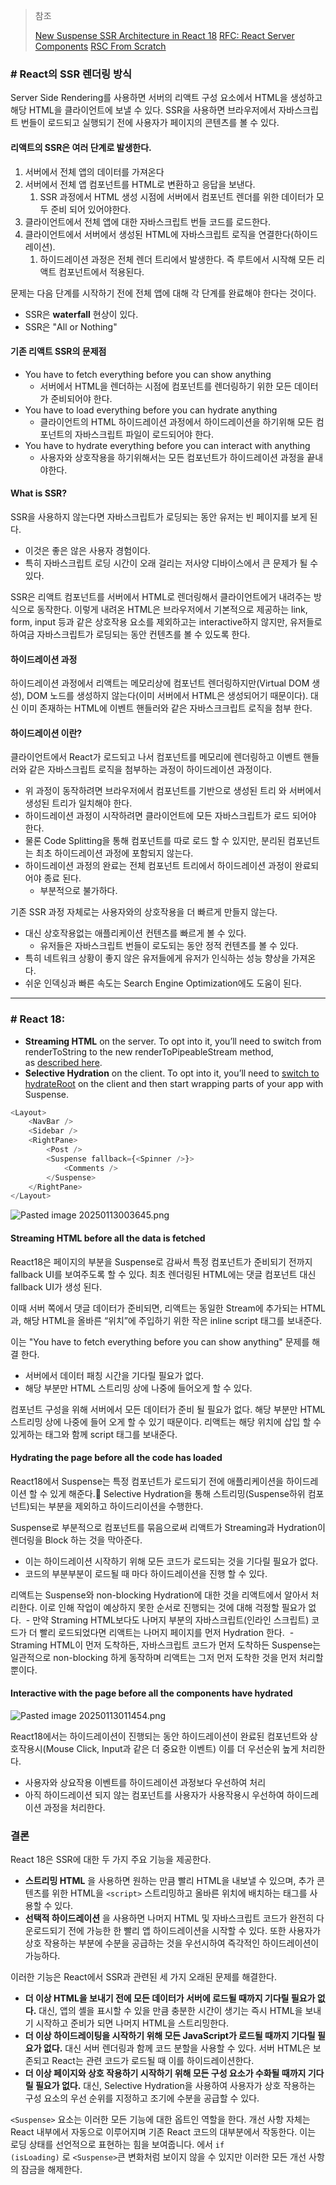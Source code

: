 >참조
>
>[New Suspense SSR Architecture in React 18](https://github.com/reactwg/react-18/discussions/37)
  [RFC: React Server Components](https://github.com/reactjs/rfcs/blob/main/text/0188-server-components.md)
>[RSC From Scratch](https://github.com/reactwg/server-components/discussions/5)
### # React의 SSR 렌더링 방식

Server Side Rendering를 사용하면 서버의 리액트 구성 요소에서 HTML을 생성하고 해당 HTML을 클라이언트에 보낼 수 있다. SSR을 사용하면 브라우저에서 자바스크립트 번들이 로드되고 실행되기 전에 사용자가 페이지의 콘텐츠를 볼 수 있다.

#### 리액트의 SSR은 여러 단계로 발생한다.

1. 서버에서 전체 앱의 데이터를 가져온다
2. 서버에서 전체 앱 컴포넌트를 HTML로 변환하고 응답을 보낸다.
	1. SSR 과정에서 HTML 생성 시점에 서버에서 컴포넌트 렌더를 위한 데이터가 모두 준비 되어 있어야한다.
3. 클라이언트에서 전체 앱에 대한 자바스크립트 번들 코드를 로드한다.
4. 클라이언트에서 서버에서 생성된 HTML에 자바스크립트 로직을 연결한다(하이드레이션).
	1. 하이드레이션 과정은 전체 렌더 트리에서 발생한다. 즉 루트에서 시작해 모든 리액트 컴포넌트에서 적용된다.

문제는 다음 단계를 시작하기 전에 전체 앱에 대해 각 단계를 완료해야 한다는 것이다.
- SSR은 **waterfall** 현상이 있다.
- SSR은 "All or Nothing"

#### 기존 리액트 SSR의 문제점

- You have to fetch everything before you can show anything
	- 서버에서 HTML을 렌더하는 시점에 컴포넌트를 렌더링하기 위한 모든 데이터가 준비되어야 한다.
- You have to load everything before you can hydrate anything
	- 클라이언트의 HTML 하이드레이션 과정에서 하이드레이션을 하기위해 모든 컴포넌트의 자바스크립트 파일이 로드되어야 한다.
- You have to hydrate everything before you can interact with anything
	- 사용자와 상호작용을 하기위해서는 모든 컴포넌트가 하이드레이션 과정을 끝내야한다.

#### What is SSR?

SSR을 사용하지 않는다면 자바스크립트가 로딩되는 동안 유저는 빈 페이지를 보게 된다.
- 이것은 좋은 않은 사용자 경험이다.
- 특히 자바스크립트 로딩 시간이 오래 걸리는 저사양 디바이스에서 큰 문제가 될 수 있다.

SSR은 리액트 컴포넌트를 서버에서 HTML로 렌더링해서 클라이언트에거 내려주는 방식으로 동작한다. 이렇게 내려온 HTML은 브라우저에서 기본적으로 제공하는 link, form, input 등과 같은 상호작용 요소를 제외하고는 interactive하지 않지만, 유저들로 하여금 자바스크립트가 로딩되는 동안 컨텐츠를 볼 수 있도록 한다.

#### 하이드레이션 과정

하이드레이션 과정에서 리액트는 메모리상에 컴포넌트 렌더링하지만(Virtual DOM 생성), DOM 노드를 생성하지 않는다(이미 서버에서 HTML은 생성되어기 때문이다). 대신 이미 존재하는 HTML에 이벤트 핸들러와 같은 자바스크크립트 로직을 첨부 한다. 

#### 하이드레이션 이란?

클라이언트에서 React가 로드되고 나서 컴포넌트를 메모리에 렌더링하고 이벤트 핸들러와 같은 자바스크립트 로직을 첨부하는 과정이 하이드레이션 과정이다. 
- 위 과정이 동작하려면 브라우저에서 컴포넌트를 기반으로 생성된 트리 와 서버에서 생성된 트리가 일치해야 한다.
- 하이드레이션 과정이 시작하려면 클라이언트에 모든 자바스크립트가 로드 되어야 한다.
- 물론 Code Splitting을 통해 컴포넌트를 따로 로드 할 수 있지만, 분리된 컴포넌트는 최초 하이드레이션 과정에 포함되지 않는다.
- 하이드레이션 과정의 완료는 전체 컴포넌트 트리에서 하이드레이션 과정이 완료되어야 종료 된다.
	- 부분적으로 불가하다.

기존 SSR 과정 자체로는 사용자와의 상호작용을 더 빠르게 만들지 않는다.
- 대신 상호작용없는 애플리케이션 컨텐츠를 빠르게 볼 수 있다.
	- 유저들은 자바스크립트 번들이 로도되는 동안 정적 컨텐츠를 볼 수 있다.
- 특히 네트워크 상황이 좋지 않은 유저들에게 유저가 인식하는 성능 향상을 가져온다.
- 쉬운 인덱싱과 빠른 속도는 Search Engine Optimization에도 도움이 된다.

---
### # React 18:  

- **Streaming HTML** on the server. To opt into it, you’ll need to switch from renderToString to the new renderToPipeableStream method, as [described here](https://github.com/reactwg/react-18/discussions/22).
- **Selective Hydration** on the client. To opt into it, you’ll need to [switch to hydrateRoot](https://github.com/reactwg/react-18/discussions/5) on the client and then start wrapping parts of your app with Suspense.

``` ts
<Layout>  
	<NavBar />  
	<Sidebar />  
	<RightPane>  
		<Post />  
		<Suspense fallback={<Spinner />}>  
			<Comments />  
		</Suspense>  
	</RightPane>  
</Layout>
```

![Pasted image 20250113003645.png](../img/Pasted%20image%2020250113003645.png)

#### Streaming HTML before all the data is fetched

React18은 페이지의 부분을 Suspense로 감싸서 특정 컴포넌트가 준비되기 전까지 fallback UI를 보여주도록 할 수 있다. 최초 렌더링된 HTML에는 댓글 컴포넌트 대신 fallback UI가 생성 된다.

이때 서버 쪽에서 댓글 데이터가 준비되면, 리액트는 동일한 Stream에 추가되는 HTML과, 해당 HTML을 올바른 “위치”에 주입하기 위한 작은 inline script 태그를 보내준다.

이는 "You have to fetch everything before you can show anything" 문제를 해결 한다. 
- 서버에서 데이터 패칭 시간을 기다릴 필요가 없다. 
- 해당 부분만 HTML 스트리밍 상에 나중에 들어오게 할 수 있다.

컴포넌트 구성을 위해 서버에서 모든 데이터가 준비 될 필요가 없다. 해당 부분만 HTML 스트리밍 상에 나중에 들어 오게 할 수 있기 때문이다. 리액트는 해당 위치에 삽입 할 수 있게하는 태그와 함께 script 태그를 보내준다.

#### Hydrating the page before all the code has loaded

React18에서 Suspense는 특정 컴포넌트가 로드되기 전에 애플리케이션을 하이드레이션 할 수 있게 해준다. Selective Hydration을 통해 스트리밍(Suspense하위 컴포넌트)되는 부분을 제외하고 하이드리이션을 수행한다.

Suspense로 부분적으로 컴포넌트를 묶음으로써 리액트가 Streaming과 Hydration이 렌더링을 Block 하는 것을 막아준다.
- 이는 하이드레이션 시작하기 위해 모든 코드가 로드되는 것을 기다릴 필요가 없다.
- 코드의 부분부분이 로드될 때 마다 하이드레이션을 진행 할 수 있다.

리액트는 Suspense와 non-blocking Hydration에 대한 것을 리액트에서 알아서 처리한다. 이로 인해 작업이 예상하지 못한 순서로 진행되는 것에 대해 걱정할 필요가 없다. 
 - 만약 Straming HTML보다도 나머지 부분의 자바스크립트(인라인 스크립트) 코드가 더 빨리 로드되었다면 리액트는 나머지 페이지를 먼저 Hydration 한다. 
 - Straming HTML이 먼저 도착하든, 자바스크립트 코드가 먼저 도착하든 Suspense는 일관적으로 non-blocking 하게 동작하며 리액트는 그저 먼저 도착한 것을 먼저 처리할 뿐이다.
#### Interactive with the page before all the components have hydrated

![Pasted image 20250113011454.png](../img/Pasted%20image%2020250113011454.png)


React18에서는 하이드레이션이 진행되는 동안 하이드레이션이 완료된 컴포넌트와 상호작용시(Mouse Click, Input과 같은 더 중요한 이벤트) 이를 더 우선순위 높게 처리한다.

- 사용자와 상요작용 이벤트를 하이드레이션 과정보다 우선하여 처리
- 아직 하이드레이션 되지 않는 컴포넌트를 사용자가 사용작용시 우선하여 하이드레이션 과정을 처리한다.

### 결론

React 18은 SSR에 대한 두 가지 주요 기능을 제공한다.

- **스트리밍 HTML** 을 사용하면 원하는 만큼 빨리 HTML을 내보낼 수 있으며, 추가 콘텐츠를 위한 HTML을 `<script>` 스트리밍하고 올바른 위치에 배치하는 태그를 사용할 수 있다.
- **선택적 하이드레이션** 을 사용하면 나머지 HTML 및 자바스크립트 코드가 완전히 다운로드되기 전에 가능한 한 빨리 앱 하이드레이션을 시작할 수 있다. 또한 사용자가 상호 작용하는 부분에 수분을 공급하는 것을 우선시하여 즉각적인 하이드레이션이 가능하다.

이러한 기능은 React에서 SSR과 관련된 세 가지 오래된 문제를 해결한다.

- **더 이상 HTML을 보내기 전에 모든 데이터가 서버에 로드될 때까지 기다릴 필요가 없다.** 대신, 앱의 셸을 표시할 수 있을 만큼 충분한 시간이 생기는 즉시 HTML을 보내기 시작하고 준비가 되면 나머지 HTML을 스트리밍한다.
- **더 이상 하이드레이팅을 시작하기 위해 모든 JavaScript가 로드될 때까지 기다릴 필요가 없다.** 대신 서버 렌더링과 함께 코드 분할을 사용할 수 있다. 서버 HTML은 보존되고 React는 관련 코드가 로드될 때 이를 하이드레이션한다.
- **더 이상 페이지와 상호 작용하기 시작하기 위해 모든 구성 요소가 수화될 때까지 기다릴 필요가 없다.** 대신, Selective Hydration을 사용하여 사용자가 상호 작용하는 구성 요소의 우선 순위를 지정하고 조기에 수분을 공급할 수 있다.

`<Suspense>` 요소는 이러한 모든 기능에 대한 옵트인 역할을 한다. 개선 사항 자체는 React 내부에서 자동으로 이루어지며 기존 React 코드의 대부분에서 작동한다. 이는 로딩 상태를 선언적으로 표현하는 힘을 보여줍니다. 에서 `if (isLoading)` 로 `<Suspense>`큰 변화처럼 보이지 않을 수 있지만 이러한 모든 개선 사항의 잠금을 해제한다.
















